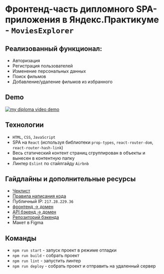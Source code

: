 # Фронтенд-часть дипломного SPA-приложения в Яндекс.Практикуме - `MoviesExplorer`
## Реализованный функционал:
* Авторизация
* Регистрация пользователей
* Изменение персональных данных
* Поиск фильмов
* Добавление/удаление фильмов из избранного

## Demo
[![my diploma video demo](https://disk.yandex.com/i/X7BC16kwaoz49A)](https://youtu.be/8pLbhXddLYo)

## Технологии
* `HTML`, `CSS`, `JavaScript`
* SPA на `React` (используя библиотеки `prop-types`, `react-router-dom`, `react-router-hash-link`)
* Весь статический контент страниц сгруппирован в объекты и вынесен в контентную папку
* Линтер `Eslint` по стайлгайду `Airbnb`

## Гайдлайны и дополнительные ресурсы
* [Чеклист](https://code.s3.yandex.net/web-developer/static/new-program/web-diploma-criteria-2.0/index.html)
* [Правила написания кода](https://code.s3.yandex.net/web-developer/landings/design-rules/index.html)
* Публичный IP: `217.28.229.36`
* [фронтенд -> домен](https://filmsexplorer.nomoredomains.club/)
* [API бэкенд -> домен](https://api.filmsexplorer.nomoredomains.club/)
* [Репозиторий бэкенда](https://github.com/proehavshiy/movies-explorer-api/tree/main)
* Макет в Figma

## Команды
* `npm run start` - запуск проект в режиме отладки
* `npm run build` - собрать проект
* `npm run lint` - запустить линтер
* `npm run deploy` - собрать проект и отправить на удаленный сервер
